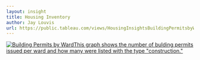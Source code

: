 ```yaml
---
layout: insight
title: Housing Inventory
author: Jay Louvis
url: https://public.tableau.com/views/HousingInsightsBuildingPermitsbyWard/BuildingPermitsbyWard?:embed=y&:display_count=yes
---
```


<div class="embed-tableau">

<div class='tableauPlaceholder' id='viz1496634806842' style='position: relative'><noscript><a href='#'><img alt='Building Permits by WardThis graph shows the number of bulding permits issued per ward and how many were listed with the type &quot;construction.&quot; ' src='https:&#47;&#47;public.tableau.com&#47;static&#47;images&#47;Ho&#47;HousingInsightsBuildingPermitsbyWard&#47;BuildingPermitsbyWard&#47;1_rss.png' style='border: none' /></a></noscript><object class='tableauViz'  style='display:none;'><param name='host_url' value='https%3A%2F%2Fpublic.tableau.com%2F' /> <param name='site_root' value='' /><param name='name' value='HousingInsightsBuildingPermitsbyWard&#47;BuildingPermitsbyWard' /><param name='tabs' value='no' /><param name='toolbar' value='yes' /><param name='static_image' value='https:&#47;&#47;public.tableau.com&#47;static&#47;images&#47;Ho&#47;HousingInsightsBuildingPermitsbyWard&#47;BuildingPermitsbyWard&#47;1.png' /> <param name='animate_transition' value='yes' /><param name='display_static_image' value='yes' /><param name='display_spinner' value='yes' /><param name='display_overlay' value='yes' /><param name='display_count' value='yes' /></object></div>                <script type='text/javascript'>                    var divElement = document.getElementById('viz1496634806842');                    var vizElement = divElement.getElementsByTagName('object')[0];                    vizElement.style.width='100%';vizElement.style.height=(divElement.offsetWidth*0.75)+'px';                    var scriptElement = document.createElement('script');                    scriptElement.src = 'https://public.tableau.com/javascripts/api/viz_v1.js';                    vizElement.parentNode.insertBefore(scriptElement, vizElement);                </script>

</div>

<!--To link to the documentation about a specific datasource, you can do it like this: [Learn about REAC scores]({{site.baseurl}}/data/reac_scores.html). This should correspond to a file stored in the /docs/data folder, with .md changed to .html in the link.--> 